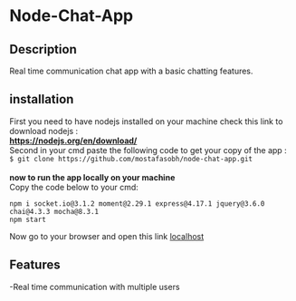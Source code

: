 # Node-Chat-App

## Description

Real time communication chat app with a basic chatting features.

## installation

First you need to have nodejs installed on your machine
check this link to download nodejs : <br />
**https://nodejs.org/en/download/**  
Second in your cmd paste the following code to get your copy of the app : <br />
`$ git clone https://github.com/mostafasobh/node-chat-app.git` <br />
<br />
**now to run the app locally on your machine** <br />
Copy the code below to your cmd: <br />

```
npm i socket.io@3.1.2 moment@2.29.1 express@4.17.1 jquery@3.6.0 chai@4.3.3 mocha@8.3.1
npm start
```

Now go to your browser and open this link [localhost](http://localhost:3000/)

## Features

-Real time communication with multiple users <br />
